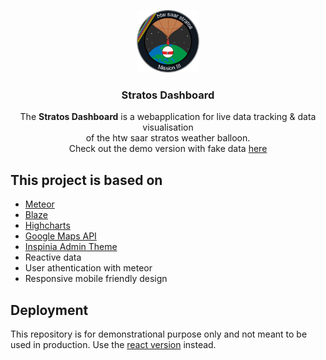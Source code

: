<p align="center">
    <img src="https://github.com/itshallrun/stratos_react/blob/master/src/components/logo/logo_2016.png" width="100"    height="100" margin="auto"/>
</p>

<h3 align="center">
  Stratos Dashboard
</h3>

<p align="center">
  The <b>Stratos Dashboard</b> is a webapplication for live data tracking & data visualisation <br/> of the htw saar stratos weather balloon. <br/>
  Check out the demo version with fake data <a href="http://68.183.213.66/dashboard">here</a>
</p>


## This project is based on

- [Meteor](https://www.meteor.com/)
- [Blaze](http://blazejs.org/)
- [Highcharts](https://www.highcharts.com/)
- [Google Maps API](https://developers.google.com/maps/documentation/javascript/tutorial?hl=de)
- [Inspinia Admin Theme](https://wrapbootstrap.com/theme/inspinia-responsive-admin-theme-WB0R5L90S)
- Reactive data
- User athentication with meteor
- Responsive mobile friendly design

## Deployment
This repository is for demonstrational purpose only and not meant to be used in production.
Use the [react version](https://github.com/itshallrun/stratos_react) instead.
